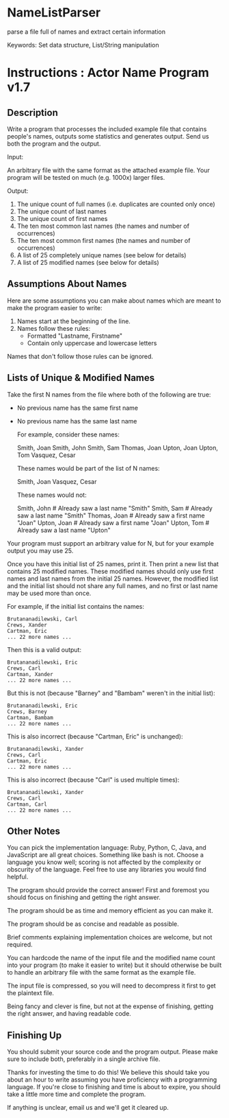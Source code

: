 # NameListParser
parse a file full of names and extract certain information

Keywords:
Set data structure, List/String manipulation

Instructions :
Actor Name Program v1.7
=======================

Description
-----------------------

Write a program that processes the included example file that contains people's
names, outputs some statistics and generates output. Send us both the program
and the output.

Input:

An arbitrary file with the same format as the attached example file. Your
program will be tested on much (e.g. 1000x) larger files.

Output:

1. The unique count of full names (i.e. duplicates are counted only once)
2. The unique count of last names
3. The unique count of first names
4. The ten most common last names (the names and number of occurrences)
5. The ten most common first names (the names and number of occurrences)
6. A list of 25 completely unique names (see below for details)
7. A list of 25 modified names (see below for details)


Assumptions About Names
-----------------------

Here are some assumptions you can make about names which are meant to make the
program easier to write:

1. Names start at the beginning of the line.
2. Names follow these rules:
     * Formatted "Lastname, Firstname"
     * Contain only uppercase and lowercase letters

Names that don't follow those rules can be ignored.


Lists of Unique & Modified Names
--------------------------

Take the first N names from the file where both of the following are true:

* No previous name has the same first name
* No previous name has the same last name

  For example, consider these names:

    Smith, Joan
    Smith, John
    Smith, Sam
    Thomas, Joan
    Upton, Joan
    Upton, Tom
    Vasquez, Cesar

  These names would be part of the list of N names:

    Smith, Joan
    Vasquez, Cesar

  These names would not:

    Smith, John     # Already saw a last name "Smith"
    Smith, Sam      # Already saw a last name "Smith"
    Thomas, Joan    # Already saw a first name "Joan"
    Upton, Joan     # Already saw a first name "Joan"
    Upton, Tom      # Already saw a last name "Upton"

Your program must support an arbitrary value for N, but for your example output
you may use 25.

Once you have this initial list of 25 names, print it. Then print a new list
that contains 25 modified names.  These modified names should only use first
names and last names from the initial 25 names.  However, the modified list and
the initial list should not share any full names, and no first or last name may
be used more than once.

  For example, if the initial list contains the names:

    Brutananadilewski, Carl
    Crews, Xander
    Cartman, Eric
    ... 22 more names ...

  Then this is a valid output:

    Brutananadilewski, Eric
    Crews, Carl
    Cartman, Xander
    ... 22 more names ...
     
  But this is not (because "Barney" and "Bambam" weren't in the initial list):

    Brutananadilewski, Eric
    Crews, Barney
    Cartman, Bambam
    ... 22 more names ...

  This is also incorrect (because "Cartman, Eric" is unchanged):        
 
    Brutananadilewski, Xander
    Crews, Carl
    Cartman, Eric
    ... 22 more names ...

  This is also incorrect (because "Carl" is used multiple times):        
 
    Brutananadilewski, Xander
    Crews, Carl
    Cartman, Carl
    ... 22 more names ...


Other Notes
-----------

You can pick the implementation language: Ruby, Python, C, Java, and JavaScript
are all great choices. Something like bash is not. Choose a language you know
well; scoring is not affected by the complexity or obscurity of the language. Feel
free to use any libraries you would find helpful.

The program should provide the correct answer!  First and foremost you should
focus on finishing and getting the right answer.

The program should be as time and memory efficient as you can make it.

The program should be as concise and readable as possible.

Brief comments explaining implementation choices are welcome, but not required.

You can hardcode the name of the input file and the modified name count into
your program (to make it easier to write) but it should otherwise be built to
handle an arbitrary file with the same format as the example file.

The input file is compressed, so you will need to decompress it first to get
the plaintext file.

Being fancy and clever is fine, but not at the expense of finishing, getting
the right answer, and having readable code.


Finishing Up
------------

You should submit your source code and the program output.  Please make sure to
include both, preferably in a single archive file.

Thanks for investing the time to do this!  We believe this should take you
about an hour to write assuming you have proficiency with a programming
language.  If you're close to finishing and time is about to expire, you should
take a little more time and complete the program.

If anything is unclear, email us and we'll get it cleared up.


